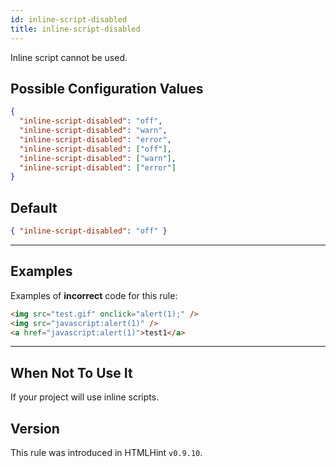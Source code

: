 ```yaml
---
id: inline-script-disabled
title: inline-script-disabled
---
```


Inline script cannot be used.

## Possible Configuration Values

```json
{
  "inline-script-disabled": "off",
  "inline-script-disabled": "warn",
  "inline-script-disabled": "error",
  "inline-script-disabled": ["off"],
  "inline-script-disabled": ["warn"],
  "inline-script-disabled": ["error"]
}
```

## Default

```json
{ "inline-script-disabled": "off" }
```

---

## Examples

Examples of **incorrect** code for this rule:

```html
<img src="test.gif" onclick="alert(1);" />
<img src="javascript:alert(1)" />
<a href="javascript:alert(1)">test1</a>
```

---

## When Not To Use It

If your project will use inline scripts.

## Version

This rule was introduced in HTMLHint `v0.9.10`.
